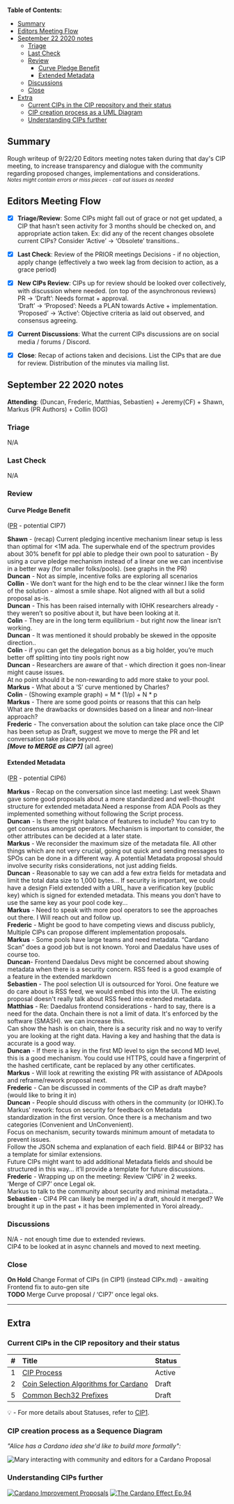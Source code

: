  **Table of Contents:** 

- [Summary](#summary)
- [Editors Meeting Flow](#editors-meeting-flow)
- [September 22 2020 notes](#september-22-2020-notes)
  * [Triage](#triage)
  * [Last Check](#last-check)
  * [Review](#review)
      + [Curve Pledge Benefit](#Curve-Pledge-Benefit)
      + [Extended Metadata](#Extended-Metadata)
  * [Discussions](#discussions)
  * [Close](#close)
- [Extra](#extra)
  * [Current CIPs in the CIP repository and their status](#current-cips-in-the-cip-repository-and-their-status)
  * [CIP creation process as a UML Diagram](#cip-creation-process-as-a-uml-diagram)
  * [Understanding CIPs further](#understanding-cips-further)
## Summary

Rough writeup of 9/22/20 Editors meeting notes taken during that day's CIP meeting, to increase transparency and dialogue with the community regarding proposed changes, implementations and considerations.  
<sub>_Notes might contain errors or miss pieces - call out issues as needed_
</sub>


## Editors Meeting Flow
- [x] **Triage/Review**: Some CIPs might fall out of grace or not get updated, a CIP that hasn’t seen activity for 3 months should be checked on, and appropriate action taken. Ex: did any of the recent changes obsolete current CIPs? Consider ‘Active’ -> ‘Obsolete’ transitions..
- [x] **Last Check**: Review of the PRIOR meetings Decisions  - if no objection, apply change (effectively a two week lag from decision to action, as a grace period)
- [x] **New CIPs Review**: CIPs up for review should be looked over collectively, with discussion where needed. (on top of the asynchronous reviews)  
PR -> ‘Draft’: Needs format + approval.  
‘Draft’ -> ‘Proposed’: Needs a PLAN towards Active + implementation.  
‘Proposed’ -> ‘Active’:  Objective criteria as laid out observed, and consensus agreeing.   
- [x] **Current Discussions**: What the current CIPs discussions are on social media / forums / Discord.
- [x] **Close**: Recap of actions taken and decisions. List the CIPs that are due for review.  Distribution of the minutes via mailing list.



## September 22 2020 notes


**Attending**: (Duncan, Frederic, Matthias, Sebastien) + Jeremy(CF) + Shawn, Markus (PR Authors) + Collin (IOG)


### Triage
N/A

### Last Check
N/A 

### Review  


#### Curve Pledge Benefit
([PR](https://github.com/cardano-foundation/CIPs/pull/12) - potential CIP7) 



**Shawn** - (recap) Current pledging incentive mechanism linear setup is less than optimal for <1M ada. The superwhale end of the spectrum provides about 30% benefit for ppl able to pledge their own pool to saturation - By using a curve pledge mechanism instead of a linear one we can incentivise in a better way (for smaller folks/pools).
(see graphs in the PR)  
**Duncan** - Not as simple, incentive folks are exploring all scenarios  
**Collin** - We don’t want for the high end to be the clear winner.I like the form of the solution - almost a smile shape. Not aligned with all but a solid proposal as-is.  
**Duncan** - This has been raised internally with IOHK researchers already - they weren’t so positive about it, but have been looking at it.  
**Colin** - They are in the long term equilibrium - but right now the linear isn’t working.  
**Duncan** - It was mentioned it should probably be skewed in the opposite direction..  
**Colin** - if you can get the delegation bonus as a big holder, you’re much better off splitting into tiny pools right now  
**Duncan** - Researchers are aware of that -  which direction it goes non-linear might cause issues.  
At no point should it be non-rewarding to add more stake to your pool.  
**Markus** - What about a ‘S’ curve mentioned by Charles?  
**Colin** - (Showing example graph) = M * (1/p)  + N * p  
**Markus** - There are some good points or reasons that this can help  
What are the drawbacks or downsides based on a linear and non-linear approach?  
**Frederic** - The conversation about the solution can take place once the CIP has been setup as Draft, suggest we move to merge the PR and let conversation take place beyond.  
***[Move to MERGE as CIP7]*** (all agree)



#### Extended Metadata
([PR](https://github.com/cardano-foundation/CIPs/pull/15) - potential CIP6)


**Markus** - Recap on the conversation since last meeting: 
Last week Shawn gave some good proposals about a more standardized and well-thought structure for extended metadata.Need a response from ADA Pools as they implemented something without following the Script process.  
**Duncan** - Is there the right balance of features to include? You can try to get consensus amongst operators. Mechanism is important to consider, the other attributes can be decided at a later state.  
**Markus** - We reconsider the maximum size of the metadata file. All other things which are not very crucial, going out quick and sending messages to SPOs can be done in a different way. A potential Metadata proposal should  involve security risks considerations, not just adding  fields.  
**Duncan** - Reasonable to say we can add a few extra fields for metadata and limit the total data size to 1,000 bytes... If security is important, we could have a design Field extended with a URL, have a verification key (public key) which is signed for extended metadata. This means you don’t have to use the same key as your pool code key...  
**Markus** - Need to speak with more pool operators to see the approaches out there. I Will reach out and follow up.  
**Frederic** - Might be good to have competing views and discuss publicly, Multiple CIPs can propose different implementation proposals.  
**Markus** - Some pools have large teams and need metadata. “Cardano Scan” does a good job but is not known. Yoroi and Daedalus have uses of course too.  
**Duncan**- Frontend Daedalus Devs might be concerned about showing metadata when there is a security concern. RSS feed is a good example of a feature in the extended markdown  
**Sebastien** - The pool selection UI is outsourced for Yoroi. One feature we do care about is RSS feed, we would embed this into the UI. The existing proposal doesn't really talk about RSS feed into extended metadata.  
**Matthias** - Re: Daedalus frontend considerations - hard to say, there is a need for the data. Onchain there is not a limit of data. It's enforced by the software (SMASH). we can increase this.  
Can show the hash is on chain, there is a security risk and no way to verify you are looking at the right data. Having a key and hashing that the data is accurate is a good way.  
**Duncan** - If there is a key in the first MD level to sign the second MD level, this is a good mechanism. You could use HTTPS, could have a fingerprint of the hashed certificate, cant be replaced by any other certificates.  
**Markus** - Will look at rewriting the existing PR with assistance of ADApools and reframe/rework proposal next.  
**Frederic** - Can be discussed in comments of the CIP as draft maybe? (would like to bring it in)  
**Duncan** - People should discuss with others in the community (or IOHK).To Markus' rework: focus on security for feedback on Metadata standardization in the first version. Once there is a mechanism and two categories (Convenient and UnConvenient).  
Focus on mechanism, security towards minimum amount of metadata to prevent issues.  
Follow the JSON schema and explanation of each field. BIP44 or BIP32 has a template for similar extensions.  
Future CIPs might want to add additional Metadata fields and should be structured in this way… it’ll provide a template for future discussions.  
**Frederic** - Wrapping up on the meeting: Review ‘CIP6’ in 2 weeks.  
‘Merge of CIP7’ once Legal ok.  
Markus to talk to the community about security and minimal metadata...  
**Sebastien** - CIP4 PR can likely be merged in/ a draft, should it merged? We brought it up in the past + it has been implemented in Yoroi already..  

### Discussions 
N/A - not enough time due to extended reviews.  
CIP4 to be looked at in async channels and moved to next meeting.


### Close

**On Hold** Change Format of CIPs (in CIP1) (instead CIPx.md) - awaiting Frontend fix to auto-gen site  
**TODO**  Merge Curve proposal / ‘CIP7’ once legal oks.


---
## Extra

### Current CIPs in the CIP repository and their status 


|#              |Title            | Status               |
| ----------------- |:----------------|:-------------------- |
| 1                 | [CIP Process](https://github.com/cardano-foundation/CIPs/tree/master/CIP-0001)     | Active   |
| 2                 | [Coin Selection Algorithms for Cardano](https://github.com/cardano-foundation/CIPs/tree/master/CIP-0002) | Draft   |
| 5                 | [Common Bech32 Prefixes](https://github.com/cardano-foundation/CIPs/tree/master/CIP-0005)                | Draft   |


:bulb: -  For more details about Statuses, refer to [CIP1](https://github.com/cardano-foundation/CIPs/tree/master/CIP-0001).


### CIP creation process as a Sequence Diagram

_"Alice has a Cardano idea she'd like to build more formally":_


![Mary interacting with community and editors for a Cardano Proposal](./sequence_diagram.png?raw=true "sequence_diagram.png")

### Understanding CIPs further


[![Cardano Improvement Proposals](https://img.youtube.com/vi/q7U10EfqXJw/0.jpg)](https://www.youtube.com/watch?v=q7U10EfqXJw)
[![The Cardano Effect Ep.94](https://img.youtube.com/vi/dnw7k7VKVyo/0.jpg)](https://www.youtube.com/watch?v=dnw7k7VKVyo)


